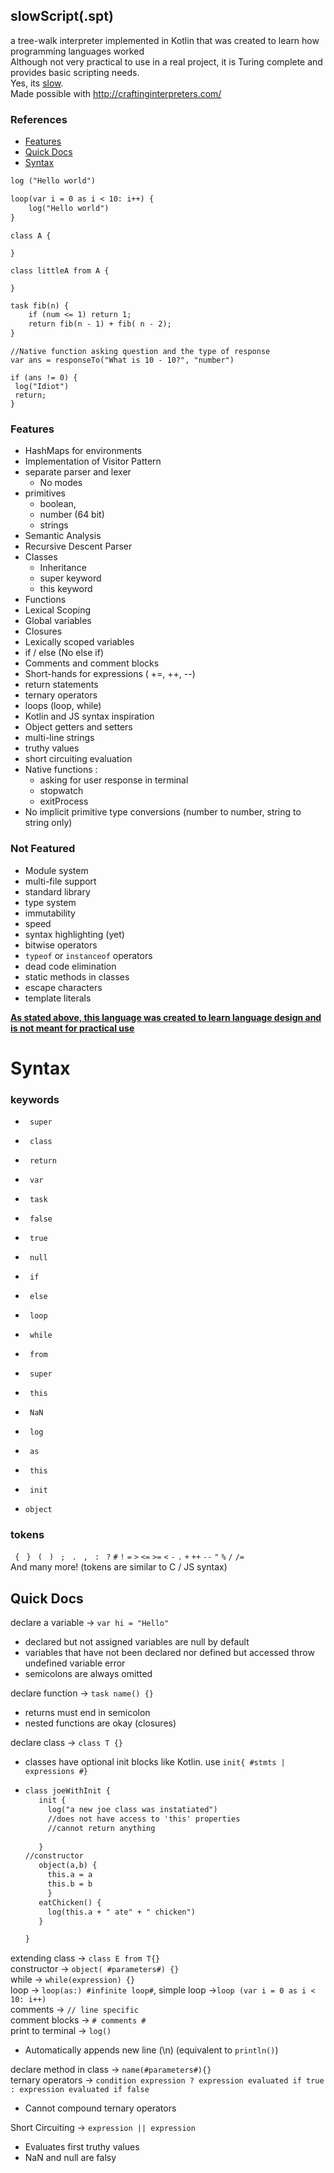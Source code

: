 ## slowScript(.spt)

a tree-walk interpreter implemented in Kotlin that was created to learn how programming languages worked </br>
Although not very practical to use in a real project, it is Turing complete and provides basic scripting needs. </br>
Yes, its <ins>slow</ins>. </br>
Made possible with http://craftinginterpreters.com/
### References

- [Features](#Features)
- [Quick Docs](#Quick-Docs)
- [Syntax](#Syntax)


```txt
log ("Hello world")
```
```txt
loop(var i = 0 as i < 10: i++) {
    log("Hello world")   
}
```
```text
class A {

}

class littleA from A {

}
```
```txt
task fib(n) {
    if (num <= 1) return 1;
    return fib(n - 1) + fib( n - 2); 
}
```
```text
//Native function asking question and the type of response
var ans = responseTo("What is 10 - 10?", "number")

if (ans != 0) {
 log("Idiot")
 return;
}
```

### Features
- HashMaps for environments
- Implementation of Visitor Pattern
- separate parser and lexer
  - No modes   
- primitives 
   - boolean, 
   - number (64 bit)
   - strings
- Semantic Analysis  
- Recursive Descent Parser
- Classes
  - Inheritance
  - super keyword
  - this keyword  
- Functions
- Lexical Scoping  
- Global variables  
- Closures
- Lexically scoped variables
- if / else (No else if)
- Comments and comment blocks
- Short-hands for expressions ( +=, ++, --)
- return statements
- ternary operators  
- loops (loop, while)
- Kotlin and JS syntax inspiration
- Object getters and setters
- multi-line strings
- truthy values  
- short circuiting evaluation  
- Native functions :
    - asking for user response in terminal
    - stopwatch
    - exitProcess
- No implicit primitive type conversions (number to number, string to string only)  
### Not Featured 
- Module system
- multi-file support  
- standard library
- type system
- immutability
- speed
- syntax highlighting (yet) 
- bitwise operators
- `typeof` or `instanceof` operators</br>
- dead code elimination
- static methods in classes
- escape characters
- template literals

<b><ins>As stated above, this language was created to learn language design and is not meant for practical use </b><ins>

# Syntax

### keywords 
 -  ``
super``

 -  ``
class``

 -  ``
return``

 -  ``
var``
 
 -  ``
task``
 
 -  ``
false``

 -  ``
true``
 
 -  ``
null``
 
 -  ``
if``
 
 -  ``
else``
 
 -  ``
loop``
 
 -  ``
while``

 -  ``
from``
 
 -  ``
super``

 -  ``
this``
 
 -  ``
NaN``
 
 -  ``
log``
 
 -  ``
as``
 
 -  ``
this``
 
 -  ``
init``
 - ``
 object  ``   
    
### tokens
`
{`
`
}`
`
(`
`
)`
`
;`
`
.`
`
,`
`
:`
`
?`
`#`
`!`
`=`
`>` `<=` `>=` `<` `-` `.` `+` `++` `--` `"` `%` `/` `/=` </br>
And many more! (tokens are similar to C / JS syntax)
 
## Quick Docs

declare a variable -> ` var hi = "Hello" ` </br>
 - declared but not assigned variables are null by default </br>
 - variables that have not been declared nor defined but accessed throw undefined variable error </br>
 - semicolons are always omitted </br> 

declare function -> `task name() {}` </br>
 - returns must end in semicolon </br>
 - nested functions are okay (closures) </br>

declare class -> `class T {}` </br>
  - classes have optional init blocks like Kotlin. use `init{ #stmts | expressions #}` </br>
  -  ```txt
     class joeWithInit {
        init {
          log("a new joe class was instatiated")
          //does not have access to 'this' properties
          //cannot return anything
          
        }
     //constructor
        object(a,b) {
          this.a = a
          this.b = b
          }
        eatChicken() {
          log(this.a + " ate" + " chicken") 
        }
     
     }
     
     ```

extending class -> `class E from T{}` </br>
constructor -> `object( #parameters#) {}` </br>
while -> `while(expression) {}` </br>
loop -> `loop(as:) #infinite loop#`, simple loop ->`loop (var i = 0 as i < 10: i++)  ` </br>
comments -> `// line specific` </br>
comment blocks -> `# comments #` </br>
print to terminal -> `log()`
 - Automatically appends new line (\n) (equivalent to `println()`) </br>
 
declare method in class -> `name(#parameters#){}` </br>
ternary operators -> `condition expression ? expression evaluated if true : expression evaluated if false`
 - Cannot compound ternary operators </br>
 
Short Circuiting -> `expression || expression`
 - Evaluates first truthy values
 - NaN and null are falsy






